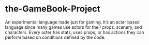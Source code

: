 # the-GameBook-Project
An experimental language made just for gaming. It’s an acter based language since many games use actors for their props, scenery, and characters. Every acter has stats, uses props, or has actions they can perform based on conditions defined by the code.
